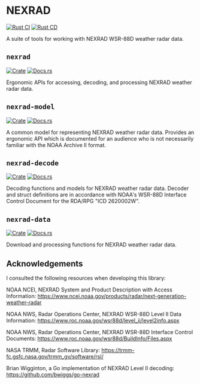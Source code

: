 # NEXRAD

[![Rust CI](https://github.com/danielway/nexrad/actions/workflows/rust_ci.yml/badge.svg?branch=master)](https://github.com/danielway/nexrad/actions/workflows/rust_ci.yml)
[![Rust CD](https://github.com/danielway/nexrad/actions/workflows/rust_cd.yml/badge.svg)](https://github.com/danielway/nexrad/actions/workflows/rust_cd.yml)

A suite of tools for working with NEXRAD WSR-88D weather radar data.

## `nexrad`

[![Crate](https://img.shields.io/crates/v/nexrad.svg)](https://crates.io/crates/nexrad)
[![Docs.rs](https://docs.rs/nexrad/badge.svg)](https://docs.rs/nexrad)

Ergonomic APIs for accessing, decoding, and processing NEXRAD weather radar data.

## `nexrad-model`

[![Crate](https://img.shields.io/crates/v/nexrad-model.svg)](https://crates.io/crates/nexrad-model)
[![Docs.rs](https://docs.rs/nexrad-model/badge.svg)](https://docs.rs/nexrad-model)

A common model for representing NEXRAD weather radar data. Provides an ergonomic API which is documented for an audience
who is not necessarily familiar with the NOAA Archive II format.

## `nexrad-decode`

[![Crate](https://img.shields.io/crates/v/nexrad-decode.svg)](https://crates.io/crates/nexrad-decode)
[![Docs.rs](https://docs.rs/nexrad-decode/badge.svg)](https://docs.rs/nexrad-decode)

Decoding functions and models for NEXRAD weather radar data. Decoder and struct definitions are in accordance with
NOAA's WSR-88D Interface Control Document for the RDA/RPG "ICD 2620002W".

## `nexrad-data`

[![Crate](https://img.shields.io/crates/v/nexrad-data.svg)](https://crates.io/crates/nexrad-data)
[![Docs.rs](https://docs.rs/nexrad-data/badge.svg)](https://docs.rs/nexrad-data)

Download and processing functions for NEXRAD weather radar data.

## Acknowledgements

I consulted the following resources when developing this library:

NOAA NCEI, NEXRAD System and Product Description with Access Information:
https://www.ncei.noaa.gov/products/radar/next-generation-weather-radar

NOAA NWS, Radar Operations Center, NEXRAD WSR-88D Level II Data Information:
https://www.roc.noaa.gov/wsr88d/level_ii/level2info.aspx

NOAA NWS, Radar Operations Center, NEXRAD WSR-88D Interface Control Documents:
https://www.roc.noaa.gov/wsr88d/BuildInfo/Files.aspx

NASA TRMM, Radar Software Library:
https://trmm-fc.gsfc.nasa.gov/trmm_gv/software/rsl/

Brian Wigginton, a Go implementation of NEXRAD Level II decoding:
https://github.com/bwiggs/go-nexrad
